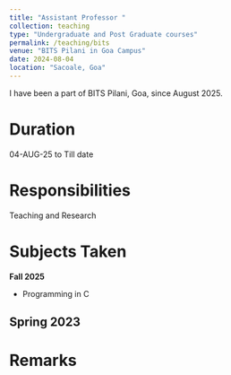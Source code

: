 ```yaml
---
title: "Assistant Professor "
collection: teaching
type: "Undergraduate and Post Graduate courses"
permalink: /teaching/bits
venue: "BITS Pilani in Goa Campus"
date: 2024-08-04
location: "Sacoale, Goa"
---
```


I have been a part of BITS Pilani, Goa, since August 2025.

Duration
======
04-AUG-25 to Till date

Responsibilities
======
Teaching and Research

Subjects Taken
======
**Fall 2025**  <!Odd semester>
- Programming in C

**Spring 2023** <!Even Semester>  
- 

Remarks
======

